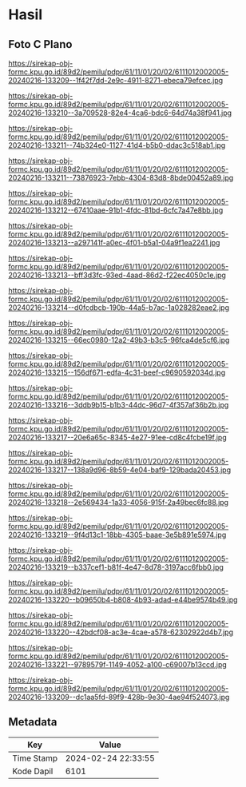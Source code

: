 # Hasil

## Foto C Plano

https://sirekap-obj-formc.kpu.go.id/89d2/pemilu/pdpr/61/11/01/20/02/6111012002005-20240216-133209--1f42f7dd-2e9c-4911-8271-ebeca79efcec.jpg

https://sirekap-obj-formc.kpu.go.id/89d2/pemilu/pdpr/61/11/01/20/02/6111012002005-20240216-133210--3a709528-82e4-4ca6-bdc6-64d74a38f941.jpg

https://sirekap-obj-formc.kpu.go.id/89d2/pemilu/pdpr/61/11/01/20/02/6111012002005-20240216-133211--74b324e0-1127-41d4-b5b0-ddac3c518ab1.jpg

https://sirekap-obj-formc.kpu.go.id/89d2/pemilu/pdpr/61/11/01/20/02/6111012002005-20240216-133211--73876923-7ebb-4304-83d8-8bde00452a89.jpg

https://sirekap-obj-formc.kpu.go.id/89d2/pemilu/pdpr/61/11/01/20/02/6111012002005-20240216-133212--67410aae-91b1-4fdc-81bd-6cfc7a47e8bb.jpg

https://sirekap-obj-formc.kpu.go.id/89d2/pemilu/pdpr/61/11/01/20/02/6111012002005-20240216-133213--a297141f-a0ec-4f01-b5a1-04a9f1ea2241.jpg

https://sirekap-obj-formc.kpu.go.id/89d2/pemilu/pdpr/61/11/01/20/02/6111012002005-20240216-133213--bff3d3fc-93ed-4aad-86d2-f22ec4050c1e.jpg

https://sirekap-obj-formc.kpu.go.id/89d2/pemilu/pdpr/61/11/01/20/02/6111012002005-20240216-133214--d0fcdbcb-190b-44a5-b7ac-1a028282eae2.jpg

https://sirekap-obj-formc.kpu.go.id/89d2/pemilu/pdpr/61/11/01/20/02/6111012002005-20240216-133215--66ec0980-12a2-49b3-b3c5-96fca4de5cf6.jpg

https://sirekap-obj-formc.kpu.go.id/89d2/pemilu/pdpr/61/11/01/20/02/6111012002005-20240216-133215--156df671-edfa-4c31-beef-c9690592034d.jpg

https://sirekap-obj-formc.kpu.go.id/89d2/pemilu/pdpr/61/11/01/20/02/6111012002005-20240216-133216--3ddb9b15-b1b3-44dc-96d7-4f357af36b2b.jpg

https://sirekap-obj-formc.kpu.go.id/89d2/pemilu/pdpr/61/11/01/20/02/6111012002005-20240216-133217--20e6a65c-8345-4e27-91ee-cd8c4fcbe19f.jpg

https://sirekap-obj-formc.kpu.go.id/89d2/pemilu/pdpr/61/11/01/20/02/6111012002005-20240216-133217--138a9d96-8b59-4e04-baf9-129bada20453.jpg

https://sirekap-obj-formc.kpu.go.id/89d2/pemilu/pdpr/61/11/01/20/02/6111012002005-20240216-133218--2e569434-1a33-4056-915f-2a49bec6fc88.jpg

https://sirekap-obj-formc.kpu.go.id/89d2/pemilu/pdpr/61/11/01/20/02/6111012002005-20240216-133219--9f4d13c1-18bb-4305-baae-3e5b891e5974.jpg

https://sirekap-obj-formc.kpu.go.id/89d2/pemilu/pdpr/61/11/01/20/02/6111012002005-20240216-133219--b337cef1-b81f-4e47-8d78-3197acc6fbb0.jpg

https://sirekap-obj-formc.kpu.go.id/89d2/pemilu/pdpr/61/11/01/20/02/6111012002005-20240216-133220--b09650b4-b808-4b93-adad-e44be9574b49.jpg

https://sirekap-obj-formc.kpu.go.id/89d2/pemilu/pdpr/61/11/01/20/02/6111012002005-20240216-133220--42bdcf08-ac3e-4cae-a578-62302922d4b7.jpg

https://sirekap-obj-formc.kpu.go.id/89d2/pemilu/pdpr/61/11/01/20/02/6111012002005-20240216-133221--9789579f-1149-4052-a100-c69007b13ccd.jpg

https://sirekap-obj-formc.kpu.go.id/89d2/pemilu/pdpr/61/11/01/20/02/6111012002005-20240216-133209--dc1aa5fd-89f9-428b-9e30-4ae94f524073.jpg


## Metadata

| Key        | Value               |
| ---------- | ------------------- |
| Time Stamp | 2024-02-24 22:33:55 |
| Kode Dapil | 6101                |



